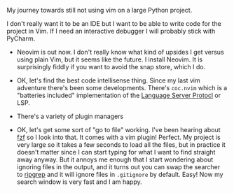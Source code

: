 My journey towards still not using vim on a large Python project. 

I don't really want it to be an IDE but I want to be able to write code for the project in Vim. If I need an interactive debugger I will probably stick with PyCharm.

- Neovim is out now. I don't really know what kind of upsides I get versus using plain Vim, but it seems like the future. I install Neovim. It is surprisingly fiddly if you want to avoid the snap store, which I do.

- OK, let's find the best code intellisense thing. Since my last vim adventure there's been some developments. There's `coc.nvim` which is a "batteries included" implementation of the [Language Server Protocl]() or LSP.
- There's a variety of plugin managers

- OK, let's get some sort of "go to file" working. I've been hearing about [fzf]() so I look into that. It comes with a vim plugin! Perfect. My project is very large
so it takes a few seconds to load all the files, but in practice it doesn't matter since I can start typing for what I want to find straight away anyway. But it annoys me
enough that I start wondering about ignoring files in the output, and it turns out you can swap the searcher to [ripgrep]() and it will ignore files in `.gitignore` by default.
Easy! Now my search window is very fast and I am happy.
